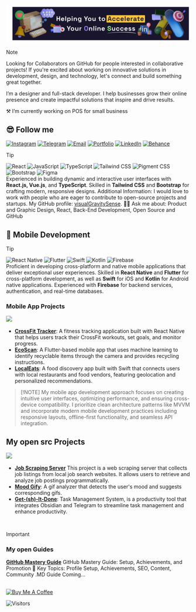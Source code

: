 ![Banner Test](img/banner-test.png)


> [!NOTE]  
> Looking for Collaborators on GitHub for people interested in collaborative projects! If you're excited about working on innovative solutions in development, design, and technology, let's connect and build something great together.
>
> I’m a designer and full-stack developer. I help businesses grow their online presence and create impactful solutions that inspire and drive results.
> 
> ⚒️ I’m currently working on POS for small business








## 😎 Follow me
[![Instagram](https://ziadoua.github.io/m3-Markdown-Badges/badges/Instagram/instagram1.svg)](https://www.instagram.com/gornainsta/) [![Telegram](https://ziadoua.github.io/m3-Markdown-Badges/badges/Telegram/telegram1.svg)](https://t.me/visual_sense/)
 [![Email](https://ziadoua.github.io/m3-Markdown-Badges/badges/Mail/mail2.svg)](mailto:dmitri.gornakov@gmail.com) [![Portfolio](https://ziadoua.github.io/m3-Markdown-Badges/badges/MyPortfolio/myportfolio1.svg)](https://visualgravitysense.github.io/website-portfolio-blog/) [![LinkedIn](https://ziadoua.github.io/m3-Markdown-Badges/badges/LinkedIn/linkedin1.svg)](https://www.linkedin.com/in/dmitri-gornakov) [![Behance](https://ziadoua.github.io/m3-Markdown-Badges/badges/Behance/behance1.svg)](https://www.behance.net/digo_agency) 


> [!TIP]
> ![React](https://img.shields.io/badge/React-20232A?style=for-the-badge&logo=react&logoColor=61DAFB) ![JavaScript](https://img.shields.io/badge/JavaScript-F7DF1E?style=for-the-badge&logo=javascript&logoColor=black) ![TypeScript](https://img.shields.io/badge/TypeScript-3178C6?style=for-the-badge&logo=typescript&logoColor=white) ![Tailwind CSS](https://img.shields.io/badge/Tailwind_CSS-38B2AC?style=for-the-badge&logo=tailwind-css&logoColor=white) ![Pigment CSS](https://img.shields.io/badge/Pigment_CSS-2D2D2D?style=for-the-badge&logo=mui&logoColor=white)
 ![Bootstrap](https://img.shields.io/badge/Bootstrap-563D7C?style=for-the-badge&logo=bootstrap&logoColor=white) ![Figma](https://img.shields.io/badge/Figma-F24E1E?style=for-the-badge&logo=figma&logoColor=white)   
> Experienced in building dynamic and interactive user interfaces with **React.js, Vue.js**, and **TypeScript**. Skilled in **Tailwind CSS** and **Bootstrap** for crafting modern, responsive designs.   Additional Information: I would love to work with people who are eager to contribute to open-source projects and startups. My GitHub profile: [visualGravitySense](https://github.com/visualGravitySense).
> 🙋‍♂️ Ask me about: Product and Graphic Design, React, Back-End Development, Open Source and GitHub 


## 📱 Mobile Development

> [!TIP]
> ![React Native](https://img.shields.io/badge/React_Native-20232A?style=for-the-badge&logo=react&logoColor=61DAFB) ![Flutter](https://img.shields.io/badge/Flutter-02569B?style=for-the-badge&logo=flutter&logoColor=white) ![Swift](https://img.shields.io/badge/Swift-FA7343?style=for-the-badge&logo=swift&logoColor=white) ![Kotlin](https://img.shields.io/badge/Kotlin-0095D5?style=for-the-badge&logo=kotlin&logoColor=white) ![Firebase](https://img.shields.io/badge/Firebase-FFCA28?style=for-the-badge&logo=firebase&logoColor=black)  
> Proficient in developing cross-platform and native mobile applications that deliver exceptional user experiences. Skilled in **React Native** and **Flutter** for cross-platform development, as well as **Swift** for iOS and **Kotlin** for Android native applications. Experienced with **Firebase** for backend services, authentication, and real-time databases.

### Mobile App Projects

![](https://i.imgur.com/waxVImv.png)

- **[CrossFit Tracker](https://github.com/visualGravitySense/crossfit-tracker)**: A fitness tracking application built with React Native that helps users track their CrossFit workouts, set goals, and monitor progress.
- **[EcoScan](https://github.com/visualGravitySense/eco-scan)**: A Flutter-based mobile app that uses machine learning to identify recyclable items through the camera and provides recycling instructions.
- **[LocalEats](https://github.com/visualGravitySense/local-eats)**: A food discovery app built with Swift that connects users with local restaurants and food vendors, featuring geolocation and personalized recommendations.

> [!NOTE] My mobile app development approach focuses on creating intuitive user interfaces, optimizing performance, and ensuring cross-device compatibility. I prioritize clean architecture patterns like MVVM and incorporate modern mobile development practices including responsive layouts, offline-first functionality, and seamless API integration.
> 

## My open src Projects

![](https://i.imgur.com/waxVImv.png)

- **[Job Scraping Server](https://github.com/visualGravitySense/digo_django)** This project is a web scraping server that collects job listings from local job search websites. It allows users to retrieve and analyze job postings programmatically.
- **[Mood Gify](https://github.com/Kefirchik99/MoodGify-Front)**: A gif analyzer that detects the user's mood and suggests corresponding gifs.
- **[Get-(sh)-It-Done](https://github.com/visualGravitySense/Get-sh-it-Done)**: Task Management System, is a productivity tool that integrates Obsidian and Telegram to streamline task management and enhance productivity.

<!-- <a href="https://buymeacoffee.com/visualgravitysense" target="_blank">
    <img src="https://cdn.buymeacoffee.com/buttons/v2/default-yellow.png" alt="Buy Me A Coffee" style="height: 50px !important;width: 180px !important;">
</a> -->

<br>

> [!IMPORTANT]  
> ### My open Guides
> **[GitHub Mastery Guide](https://github.com/visualGravitySense/GitHub-Mastery-Guide)** GitHub Mastery Guide: Setup, Achievements, and Promotion 📌 Key Topics: Profile Setup, Achievements, SEO, Content, Community
> .MD Guide Coming...

 <br>






<a href="https://buymeacoffee.com/visualgravitysense" target="_blank">
    <img src="https://cdn.buymeacoffee.com/buttons/v2/default-yellow.png" alt="Buy Me A Coffee" style="height: 50px !important;width: 180px !important;">
</a>

![Visitors](https://komarev.com/ghpvc/?username=visualGravitySense&label=visitors&color=0e75b6&style=for-the-badge)

<!--
**visualGravitySense/visualGravitySense** is a ✨ _special_ ✨ repository because its `README.md` (this file) appears on your GitHub profile.

Here are some ideas to get you started:

- 🔭 I’m currently working on ...
- 🌱 I’m currently learning ...
- 👯 I’m looking to collaborate on ...
- 🤔 I’m looking for help with ...
- 💬 Ask me about ...
- 📫 How to reach me: ...
- 😄 Pronouns: ...
- ⚡ Fun fact: ...
-->
